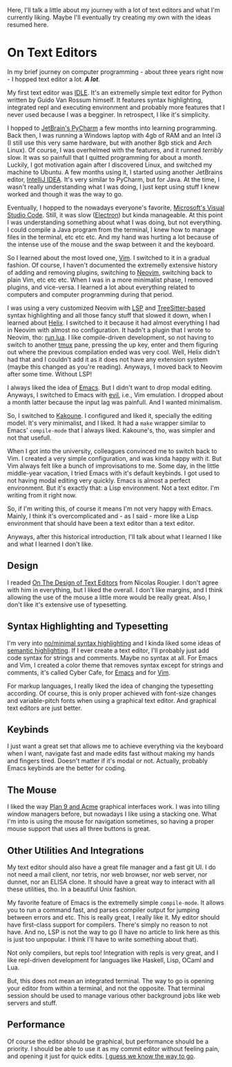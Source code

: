 <!-- en :: On Text Editors :: 2023-09-20 23:58:40 -->

Here, I'll talk a little about my journey with a lot of text editors and what
I'm currently liking. Maybe I'll eventually try creating my own with the ideas
resumed here.

# On Text Editors

In my brief journey on computer programming - about three years right now - I
hopped text editor a lot. ***A lot***.

My first text editor was
[IDLE](https://docs.python.org/3/library/idle.html). It's an extremelly simple
text editor for Python written by Guido Van Rossum himself. It features syntax
highlighting, integrated repl and executing environment and probably more
features that I never used because I was a begginer. In retrospect, I like it's
simplicity.

I hopped to [JetBrain's PyCharm](https://www.jetbrains.com/pycharm/) a few
months into learning programming. Back then, I was running a Windows laptop with
4gb of RAM and an Intel i3 (I still use this very same hardware, but with
another 8gb stick and Arch Linux). Of course, I was overhelmed with the
features, and it runned *terribly* slow. It was so painfull that I quitted
programming for about a month. Luckily, I got motivation again after I
discovered Linux, and switched my machine to Ubuntu. A few months using it, I
started using another JetBrains editor,
[IntelliJ IDEA](https://www.jetbrains.com/idea/). It's very similar to PyCharm,
but for Java. At the time, I wasn't really understanding what I was doing, I
just kept using stuff I knew worked and though it was the way to go.

Eventually, I hopped to the nowadays everyone's favorite,
[Microsoft's Visual Studio Code](https://code.visualstudio.com/). Still, it was
slow ([Electron](https://www.phoronix.com/news/HTML5-Golang-Desktop-Apps)) but
kinda manageable. At this point I was understanding something about what I was
doing, but not everything. I could compile a Java program from the terminal, I
knew how to manage files in the terminal, etc etc etc. And my hand was hurting a
lot because of the intense use of the mouse and the swap between it and the
keyboard.

So I learned about the most loved one, [Vim](https://www.vim.org/). I switched
to it in a gradual fashion. Of course, I haven't documented the extremelly
extensive history of adding and removing plugins, switching to
[Neovim](https://neovim.io/), switching back to plain Vim, etc etc etc. When I
was in a more minimalist phase, I removed plugins, and vice-versa. I learned a
lot about everything related to computers and computer programming during that
period.

I was using a very customized Neovim with
[LSP](https://en.wikipedia.org/wiki/Language_Server_Protocol) and
[TreeSitter-based](https://tree-sitter.github.io/tree-sitter/) syntax
highlighting and all those fancy stuff that slowed it down, when I learned about
[Helix](https://helix-editor.com/). I switched to it because it had almost
everything I had in Neovim with almost no configuration. It hadn't a plugin that
I wrote to Neovim, tho: [run.lua](https://github.com/gboncoffee/run.lua). I like
compile-driven development, so not having to switch to another
[tmux](https://github.com/tmux/tmux) pane, pressing the up key, enter and them
figuring out where the previous compilation ended was very cool. Well, Helix
didn't had that and I couldn't add it as it does not have any extension system
(maybe this changed as you're reading). Anyways, I moved back to Neovim after
some time. Without LSP!

I always liked the idea of [Emacs](https://en.wikipedia.org/wiki/Emacs). But I
didn't want to drop modal editing. Anyways, I switched to Emacs with
[evil](https://github.com/emacs-evil/evil), i.e., Vim emulation. I dropped about
a month latter because the input lag was painfull. And I wanted minimalism.

So, I switched to [Kakoune](http://kakoune.org/). I configured and liked it,
specially the editing model. It's very minimalist, and I liked. It had a `make`
wrapper similar to Emacs' `compile-mode` that I always liked. Kakoune's, tho,
was simpler and not that usefull.

When I got into the university, colleagues convinced me to switch back to Vim. I
created a very simple configuration, and was kinda happy with it. But Vim always
felt like a bunch of improvisations to me. Some day, in the little middle-year
vacation, I tried Emacs with it's default keybinds. I got used to not having
modal editing very quickly. Emacs is almost a perfect environment. But it's
exactly that: a Lisp environment. Not a text editor. I'm writing from it right
now.

So, if I'm writing this, of course it means I'm not very happy with
Emacs. Mainly, I think it's overcomplicated and - as I said - more like a Lisp
environment that should have been a text editor than a text editor.

Anyways, after this historical introduction, I'll talk about what I learned I
like and what I learned I don't like.

## Design

I readed [On The Design of Text Editors](https://arxiv.org/abs/2008.06030) from
Nicolas Rougier. I don't agree with him in everything, but I liked the
overall. I don't like margins, and I think allowing the use of the mouse a
little more would be really great. Also, I don't like it's extensive use of
typesetting.

## Syntax Highlighting and Typesetting

I'm very into
[no/minimal syntax highlighting](http://www.linusakesson.net/programming/syntaxhighlighting/)
and I kinda liked some ideas of
[semantic highlighting](https://buttondown.email/hillelwayne/archive/46a17205-e38c-44f9-b048-793c180c6e84).
If I ever create a text editor, I'll probably just add code syntax for strings
and comments. Maybe no syntax at all. For Emacs and Vim, I created a color theme
that removes syntax except for strings and comments, it's called Cyber Cafe, for
[Emacs](https://github.com/gboncoffee/cybercafe-emacs-theme) and for
[Vim](https://github.com/gboncoffee/cybercafe-vim-theme).

For markup languages, I really liked the idea of changing the typesetting
according. Of course, this is only proper achieved with font-size changes and
variable-pitch fonts when using a graphical text editor. And graphical text
editors are just better.

## Keybinds

I just want a great set that allows me to achieve everything via the keyboard
when I want, navigate fast and made edits fast without making my hands and
fingers tired. Doesn't matter if it's modal or not. Actually, probably Emacs
keybinds are the better for coding.

## The Mouse

I liked the way [Plan 9 and Acme](https://plan9.io/plan9/) graphical interfaces
work. I was into tilling window managers before, but nowadays I like using a
stacking one. What I'm into is using the mouse for navigation sometimes, so
having a proper mouse support that uses all three buttons is great.

## Other Utilities And Integrations

My text editor should also have a great file manager and a fast git UI. I do not
need a mail client, nor tetris, nor web browser, nor web server, nor dunnet, nor
an ELISA clone. It should have a great way to interact with all these utilities,
tho. In a beautiful Unix fashion.

My favorite feature of Emacs is the extremelly simple `compile-mode`. It allows
you to run a command fast, and parses compiler output for jumping between errors
and etc. This is really great, I really like it. My editor should have
first-class support for compilers. There's simply no reason to not have. And no,
LSP is not the way to go (I have no article to link here as this is just too
unpopular. I think I'll have to write something about that).

Not only compilers, but repls too! Integration with repls is very great, and I
like repl-driven development for languages like Haskell, Lisp, OCaml and Lua.

But, this does not mean an integrated terminal. The way to go is opening your
editor from within a terminal, and not the opposite. That terminal session
should be used to manage various other background jobs like web servers and
stuff.

## Performance

Of course the editor should be graphical, but performance should be a
priority. I should be able to use it as my commit editor without feeling pain,
and opening it just for quick edits.
[I guess we know the way to go](https://en.wikipedia.org/wiki/Qt_(software)).
